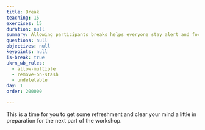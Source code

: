 ```yaml
---
title: Break
teaching: 15
exercises: 15
duration: null
summary: Allowing participants breaks helps everyone stay alert and focused.
questions: null
objectives: null
keypoints: null
is-break: true
ukrn_wb_rules:
  - allow-multiple
  - remove-on-stash
  - undeletable
day: 1
order: 200000

---
```

This is a time for you to get some refreshment and clear your mind a little in preparation for the next part of the workshop.
